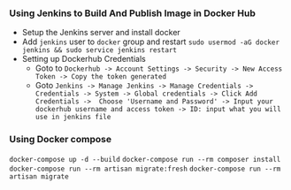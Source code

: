 ### Using Jenkins to Build And Publish Image in Docker Hub
- Setup the Jenkins server and install docker
- Add `jenkins` user to `docker` group and restart `sudo usermod -aG docker jenkins && sudo service jenkins restart`
- Setting up Dockerhub Credentials
    - Goto to `Dockerhub -> Account Settings -> Security -> New Access Token -> Copy the token generated`
    - Goto `Jenkins -> Manage Jenkins -> Manage Credentials -> Credentials -> System -> Global credentials -> Click Add Credentials ->  Choose 'Username and Password'
     -> Input your dockerhub username and access token -> ID: input what you will use in jenkins file`

### Using Docker compose

`docker-compose up -d --build`
`docker-compose run --rm composer install`
`docker-compose run --rm artisan migrate:fresh`
`docker-compose run --rm artisan migrate`
